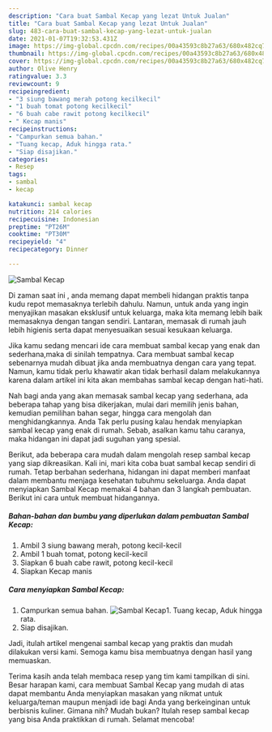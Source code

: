 ```yaml
---
description: "Cara buat Sambal Kecap yang lezat Untuk Jualan"
title: "Cara buat Sambal Kecap yang lezat Untuk Jualan"
slug: 483-cara-buat-sambal-kecap-yang-lezat-untuk-jualan
date: 2021-01-07T19:32:53.431Z
image: https://img-global.cpcdn.com/recipes/00a43593c8b27a63/680x482cq70/sambal-kecap-foto-resep-utama.jpg
thumbnail: https://img-global.cpcdn.com/recipes/00a43593c8b27a63/680x482cq70/sambal-kecap-foto-resep-utama.jpg
cover: https://img-global.cpcdn.com/recipes/00a43593c8b27a63/680x482cq70/sambal-kecap-foto-resep-utama.jpg
author: Olive Henry
ratingvalue: 3.3
reviewcount: 9
recipeingredient:
- "3 siung bawang merah potong kecilkecil"
- "1 buah tomat potong kecilkecil"
- "6 buah cabe rawit potong kecilkecil"
- " Kecap manis"
recipeinstructions:
- "Campurkan semua bahan."
- "Tuang kecap, Aduk hingga rata."
- "Siap disajikan."
categories:
- Resep
tags:
- sambal
- kecap

katakunci: sambal kecap 
nutrition: 214 calories
recipecuisine: Indonesian
preptime: "PT26M"
cooktime: "PT30M"
recipeyield: "4"
recipecategory: Dinner

---
```



![Sambal Kecap](https://img-global.cpcdn.com/recipes/00a43593c8b27a63/680x482cq70/sambal-kecap-foto-resep-utama.jpg)

Di zaman  saat ini , anda memang dapat membeli hidangan praktis tanpa kudu repot memasaknya terlebih dahulu. Namun, untuk anda yang ingin menyajikan masakan eksklusif untuk keluarga, maka kita memang lebih baik memasaknya dengan tangan sendiri. Lantaran, memasak di rumah jauh lebih higienis serta dapat menyesuaikan sesuai kesukaan keluarga.

Jika kamu sedang mencari ide cara membuat sambal kecap yang enak dan sederhana,maka di sinilah tempatnya. Cara membuat sambal kecap  sebenarnya mudah dibuat jika anda membuatnya dengan cara yang tepat. Namun, kamu tidak perlu khawatir akan tidak berhasil dalam melakukannya 
karena dalam artikel ini kita akan membahas sambal kecap dengan hati-hati.  



Nah bagi anda yang akan memasak sambal kecap yang sederhana, ada beberapa tahap yang bisa dikerjakan, mulai dari memilih jenis bahan, kemudian pemilihan bahan segar, hingga cara mengolah dan menghidangkannya. Anda Tak perlu pusing kalau hendak menyiapkan sambal kecap yang enak di rumah. Sebab, asalkan kamu  tahu caranya, maka hidangan ini dapat jadi suguhan yang spesial.

Berikut, ada beberapa cara mudah dalam mengolah resep sambal kecap yang siap dikreasikan. Kali ini, mari kita coba buat sambal kecap sendiri di rumah. Tetap berbahan sederhana, hidangan ini dapat memberi manfaat dalam membantu menjaga kesehatan tubuhmu sekeluarga. Anda dapat menyiapkan Sambal Kecap memakai 4 bahan dan 3 langkah pembuatan. Berikut ini cara untuk membuat hidangannya.

<!--inarticleads1-->

##### Bahan-bahan dan bumbu yang diperlukan dalam pembuatan Sambal Kecap:

1. Ambil 3 siung bawang merah, potong kecil-kecil
1. Ambil 1 buah tomat, potong kecil-kecil
1. Siapkan 6 buah cabe rawit, potong kecil-kecil
1. Siapkan  Kecap manis




<!--inarticleads2-->

##### Cara menyiapkan Sambal Kecap:

1. Campurkan semua bahan.
<img src="https://img-global.cpcdn.com/steps/4c2ef90b81d1f806/160x128cq70/sambal-kecap-langkah-memasak-1-foto.jpg" alt="Sambal Kecap">1. Tuang kecap, Aduk hingga rata.
1. Siap disajikan.




Jadi, itulah artikel mengenai  sambal kecap  yang praktis dan mudah dilakukan versi kami. Semoga kamu bisa membuatnya dengan hasil yang memuaskan. 

Terima kasih anda telah membaca resep yang tim kami tampilkan di sini. Besar harapan kami, cara membuat  Sambal Kecap yang mudah di atas dapat membantu Anda menyiapkan masakan yang nikmat untuk keluarga/teman maupun menjadi ide bagi Anda yang berkeinginan untuk berbisnis kuliner. Gimana nih? Mudah bukan? Itulah resep sambal kecap yang bisa Anda praktikkan di rumah. Selamat mencoba!


